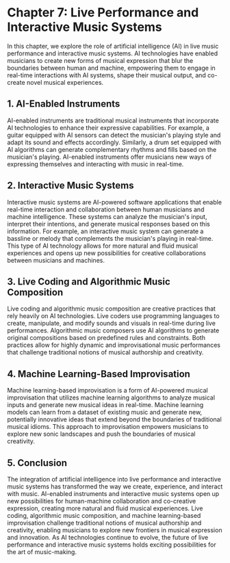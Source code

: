 Chapter 7: Live Performance and Interactive Music Systems
=========================================================

In this chapter, we explore the role of artificial intelligence (AI) in live music performance and interactive music systems. AI technologies have enabled musicians to create new forms of musical expression that blur the boundaries between human and machine, empowering them to engage in real-time interactions with AI systems, shape their musical output, and co-create novel musical experiences.

**1. AI-Enabled Instruments**
-----------------------------

AI-enabled instruments are traditional musical instruments that incorporate AI technologies to enhance their expressive capabilities. For example, a guitar equipped with AI sensors can detect the musician's playing style and adapt its sound and effects accordingly. Similarly, a drum set equipped with AI algorithms can generate complementary rhythms and fills based on the musician's playing. AI-enabled instruments offer musicians new ways of expressing themselves and interacting with music in real-time.

**2. Interactive Music Systems**
--------------------------------

Interactive music systems are AI-powered software applications that enable real-time interaction and collaboration between human musicians and machine intelligence. These systems can analyze the musician's input, interpret their intentions, and generate musical responses based on this information. For example, an interactive music system can generate a bassline or melody that complements the musician's playing in real-time. This type of AI technology allows for more natural and fluid musical experiences and opens up new possibilities for creative collaborations between musicians and machines.

**3. Live Coding and Algorithmic Music Composition**
----------------------------------------------------

Live coding and algorithmic music composition are creative practices that rely heavily on AI technologies. Live coders use programming languages to create, manipulate, and modify sounds and visuals in real-time during live performances. Algorithmic music composers use AI algorithms to generate original compositions based on predefined rules and constraints. Both practices allow for highly dynamic and improvisational music performances that challenge traditional notions of musical authorship and creativity.

**4. Machine Learning-Based Improvisation**
-------------------------------------------

Machine learning-based improvisation is a form of AI-powered musical improvisation that utilizes machine learning algorithms to analyze musical inputs and generate new musical ideas in real-time. Machine learning models can learn from a dataset of existing music and generate new, potentially innovative ideas that extend beyond the boundaries of traditional musical idioms. This approach to improvisation empowers musicians to explore new sonic landscapes and push the boundaries of musical creativity.

**5. Conclusion**
-----------------

The integration of artificial intelligence into live performance and interactive music systems has transformed the way we create, experience, and interact with music. AI-enabled instruments and interactive music systems open up new possibilities for human-machine collaboration and co-creative expression, creating more natural and fluid musical experiences. Live coding, algorithmic music composition, and machine learning-based improvisation challenge traditional notions of musical authorship and creativity, enabling musicians to explore new frontiers in musical expression and innovation. As AI technologies continue to evolve, the future of live performance and interactive music systems holds exciting possibilities for the art of music-making.
